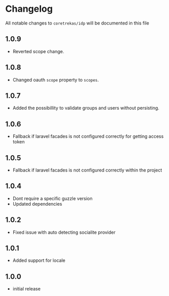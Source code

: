 # Changelog

All notable changes to `coretrekas/idp` will be documented in this file

## 1.0.9

- Reverted scope change.

## 1.0.8

- Changed oauth `scope` property to `scopes`.

## 1.0.7

- Added the possibillity to validate groups and users without persisting.

## 1.0.6

- Fallback if laravel facades is not configured correctly for getting access token

## 1.0.5

- Fallback if laravel facades is not configured correctly within the project

## 1.0.4

- Dont require a specific guzzle version
- Updated dependencies

## 1.0.2

- Fixed issue with auto detecting socialite provider

## 1.0.1

- Added support for locale

## 1.0.0

- initial release
